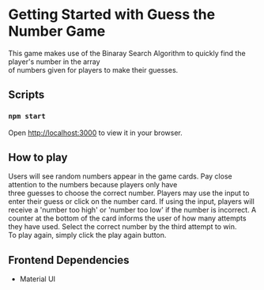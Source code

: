 # Getting Started with Guess the Number Game

This game makes use of the Binaray Search Algorithm to quickly find the player's number in the array <br /> 
of numbers given for players to make their guesses. 

## Scripts

### `npm start`
Open [http://localhost:3000](http://localhost:3000) to view it in your browser.

## How to play
Users will see random numbers appear in the game cards. Pay close attention to the numbers because players only have <br />
three guesses to choose the correct number. Players may use the input to enter their guess or click on the number card. If using the input, players will receive a 'number too high' or 'number too low' if the number is incorrect. A counter at the bottom of the card informs the user of how many attempts they have used. Select the correct number by the third attempt to win. <br />
To play again, simply click the play again button.

## Frontend Dependencies
* Material UI
